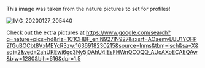 This image was taken from the nature pictures to set for profiles!

![IMG_20200127_205440](https://user-images.githubusercontent.com/49491210/141695598-86965d26-6939-4c45-8509-a026b1bd9af3.jpg)

Check out the extra pictures at https://www.google.com/search?q=nature+pics+hd&rlz=1C1CHBF_enIN927IN927&sxsrf=AOaemvLUU1YOFPZfGuBOCbt8VxMEYcR3zw:1636918230215&source=lnms&tbm=isch&sa=X&sqi=2&ved=2ahUKEwi6go3Ny5j0AhU4lEsFHWnQCOQQ_AUoAXoECAEQAw&biw=1280&bih=616&dpr=1.5



